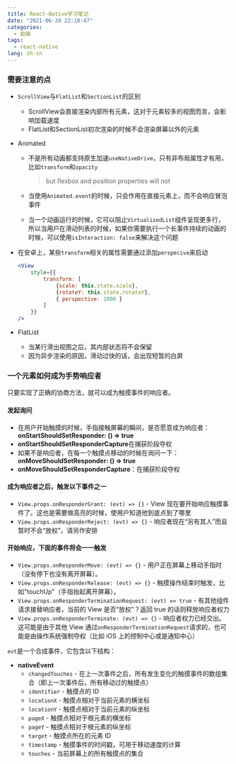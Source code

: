 ```yaml
---
title: React-Native学习笔记
date: "2021-06-24 22:10:47"
categories:
  - 前端
tags:
  - react-native
lang: zh-cn
---
```



### 需要注意的点

- `ScrollView`与`FlatList`和`SectionList`的区别

  - ScrollView会直接渲染内部所有元素，这对于元素较多的视图而言，会影响加载速度
  - FlatList和SectionList初次渲染的时候不会渲染屏幕以外的元素

- Animated

  - 不是所有动画都支持原生加速`useNativeDrive`，只有非布局属性才有用，比如`transform`和`opacity`

    > but flexbox and position properties will not

  - 当使用`Animated.event`的时候，只会作用在直接元素上，而不会响应冒泡事件

  - 当一个动画运行的时候，它可以阻止`VirtualizedList`组件呈现更多行，所以当用户在滑动列表的时候，如果你需要执行一个长事件持续的动画的时候，可以使用`isInteraction: false`来解决这个问题

<!-- more -->

  - 在安卓上，某些`transform`相关的属性需要通过添加`perspecive`来启动

    ```jsx
    <View 
    	style={{
            transform: [
                {scale: this.state.scale},
                {rotateY: this.state.rotateY},
                { perspective: 1000 }
            ]
        }}    
    />
    ```

- FlatList

  - 当某行滑出视图之后，其内部状态将不会保留
  - 因为异步渲染的原因，滑动过快的话，会出现短暂的白屏





### 一个元素如何成为手势响应者

只要实现了正确的协商方法，就可以成为触摸事件的响应者。

#### 发起询问

- 在用户开始触摸的时候，手指接触屏幕的瞬间，是否愿意成为响应者：**onStartShouldSetResponder: () => true**
- **onStartShouldSetResponderCapture**在捕获阶段夺权
- 如果不是响应者，在每一个触摸点移动的时候在询问一下： **onMoveShouldSetResponder: () => true**
- **onMoveShouldSetResponderCapture**：在捕获阶段夺权

#### 成为响应者之后，触发以下事件之一

- `View.props.onResponderGrant: (evt) => {}` - View 现在要开始响应触摸事件了。这也是需要做高亮的时候，使用户知道他到底点到了哪里
- `View.props.onResponderReject: (evt) => {}` - 响应者现在“另有其人”而且暂时不会“放权”，请另作安排

#### 开始响应，下面的事件将会一一触发

- `View.props.onResponderMove: (evt) => {}` - 用户正在屏幕上移动手指时（没有停下也没有离开屏幕）。
- `View.props.onResponderRelease: (evt) => {}` - 触摸操作结束时触发，比如"touchUp"（手指抬起离开屏幕）。
- `View.props.onResponderTerminationRequest: (evt) => true` - 有其他组件请求接替响应者，当前的 View 是否“放权”？返回 true 的话则释放响应者权力
- `View.props.onResponderTerminate: (evt) => {}` - 响应者权力已经交出。这可能是由于其他 View 通过`onResponderTerminationRequest`请求的，也可能是由操作系统强制夺权（比如 iOS 上的控制中心或是通知中心）

`evt`是一个合成事件，它包含以下结构：

- **nativeEvent**
  - `changedTouches` - 在上一次事件之后，所有发生变化的触摸事件的数组集合（即上一次事件后，所有移动过的触摸点）
  - `identifier` - 触摸点的 ID
  - `locationX` - 触摸点相对于当前元素的横坐标
  - `locationY` - 触摸点相对于当前元素的纵坐标
  - `pageX` - 触摸点相对于根元素的横坐标
  - `pageY` - 触摸点相对于根元素的纵坐标
  - `target` - 触摸点所在的元素 ID
  - `timestamp` - 触摸事件的时间戳，可用于移动速度的计算
  - `touches` - 当前屏幕上的所有触摸点的集合